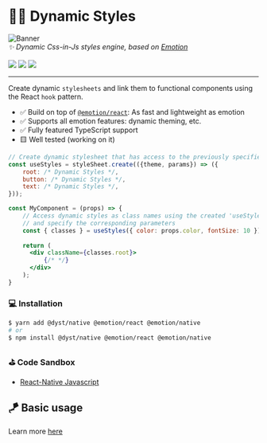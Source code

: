 # 🏃‍♀ Dynamic Styles

<img src="https://raw.githubusercontent.com/bennodev19/dynamic-styles/master/static/banner.png" alt="Banner">
<div>
    <i>✨ Dynamic Css-in-Js styles engine, based on <a href="https://emotion.sh/">Emotion<a/></i>
    <br>
    <br>
    <img src="https://img.shields.io/bundlephobia/minzip/@dyst/native">
    <img src="https://img.shields.io/npm/dw/@dyst/native">
    <img src="https://img.shields.io/npm/l/@dyst/native">
</div>

---

Create dynamic `stylesheets` and link them to functional components using the React `hook` pattern.
- ✅ Build on top of [`@emotion/react`](https://emotion.sh/docs/@emotion/react): As fast and lightweight as emotion
- ✅ Supports all emotion features: dynamic theming, etc.
- ✅ Fully featured TypeScript support
- 🟨 Well tested (working on it)
```jsx
// Create dynamic stylesheet that has access to the previously specified theme and parameters
const useStyles = styleSheet.create(({theme, params}) => ({
    root: /* Dynamic Styles */,
    button: /* Dynamic Styles */,
    text: /* Dynamic Styles */,
}));

const MyComponent = (props) => {
    // Access dynamic styles as class names using the created 'useStyles()' hook 
    // and specify the corresponding parameters
    const { classes } = useStyles({ color: props.color, fontSize: 10 });
    
    return (
      <div className={classes.root}>
          {/* */}
      </div>
    );
}
```

### 💻 Installation

```bash
$ yarn add @dyst/native @emotion/react @emotion/native
# or
$ npm install @dyst/native @emotion/react @emotion/native
```

### ⛳️ Code Sandbox
- [React-Native Javascript](https://snack.expo.dev/@bennodev/ds-basic-usage-js)

## 🪁 Basic usage

Learn more [here](https://github.com/bennodev19/dynamic-styles#-basic-usage)
